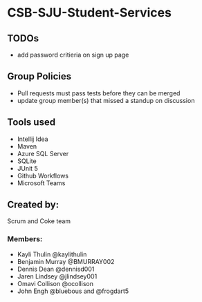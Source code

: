 # CSB-SJU-Student-Services
## TODOs
- add password critieria on sign up page

## Group Policies
- Pull requests must pass tests before they can be merged
- update group member(s) that missed a standup on discussion 
## Tools used
- Intellij Idea
- Maven
- Azure SQL Server
- SQLite
- JUnit 5
- Github Workflows
- Microsoft Teams
## Created by:
Scrum and Coke team
### Members:
- Kayli Thulin @kaylithulin
- Benjamin Murray @BMURRAY002
- Dennis Dean @dennisd001 
- Jaren Lindsey @jlindsey001
- Omavi Collison @ocollison
- John Engh @bluebous and @frogdart5
